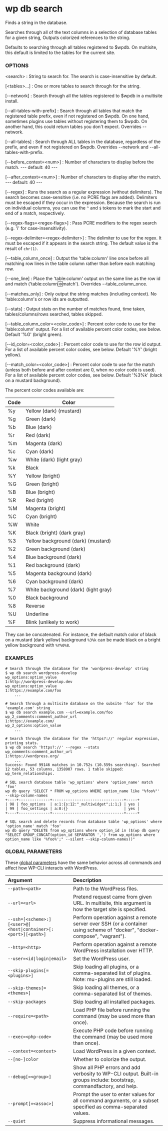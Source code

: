 # wp db search

Finds a string in the database.

Searches through all of the text columns in a selection of database tables for a given string, Outputs colorized references to the string.

Defaults to searching through all tables registered to $wpdb. On multisite, this default is limited to the tables for the current site.

### OPTIONS

&lt;search&gt;
: String to search for. The search is case-insensitive by default.

[&lt;tables&gt;...]
: One or more tables to search through for the string.

[\--network]
: Search through all the tables registered to $wpdb in a multisite install.

[\--all-tables-with-prefix]
: Search through all tables that match the registered table prefix, even if not registered on $wpdb. On one hand, sometimes plugins use tables without registering them to $wpdb. On another hand, this could return tables you don't expect. Overrides --network.

[\--all-tables]
: Search through ALL tables in the database, regardless of the prefix, and even if not registered on $wpdb. Overrides --network and --all-tables-with-prefix.

[\--before_context=&lt;num&gt;]
: Number of characters to display before the match.
\---
default: 40
\---

[\--after_context=&lt;num&gt;]
: Number of characters to display after the match.
\---
default: 40
\---

[\--regex]
: Runs the search as a regular expression (without delimiters). The search becomes case-sensitive (i.e. no PCRE flags are added). Delimiters must be escaped if they occur in the expression. Because the search is run on individual columns, you can use the `^` and `$` tokens to mark the start and end of a match, respectively.

[\--regex-flags=&lt;regex-flags&gt;]
: Pass PCRE modifiers to the regex search (e.g. 'i' for case-insensitivity).

[\--regex-delimiter=&lt;regex-delimiter&gt;]
: The delimiter to use for the regex. It must be escaped if it appears in the search string. The default value is the result of `chr(1)`.

[\--table_column_once]
: Output the 'table:column' line once before all matching row lines in the table column rather than before each matching row.

[\--one_line]
: Place the 'table:column' output on the same line as the row id and match ('table:column:id:match'). Overrides --table_column_once.

[\--matches_only]
: Only output the string matches (including context). No 'table:column's or row ids are outputted.

[\--stats]
: Output stats on the number of matches found, time taken, tables/columns/rows searched, tables skipped.

[\--table_column_color=&lt;color_code&gt;]
: Percent color code to use for the 'table:column' output. For a list of available percent color codes, see below. Default '%G' (bright green).

[\--id_color=&lt;color_code&gt;]
: Percent color code to use for the row id output. For a list of available percent color codes, see below. Default '%Y' (bright yellow).

[\--match_color=&lt;color_code&gt;]
: Percent color code to use for the match (unless both before and after context are 0, when no color code is used). For a list of available percent color codes, see below. Default '%3%k' (black on a mustard background).

The percent color codes available are:

| Code | Color
| ---- | -----
|  %y  | Yellow (dark) (mustard)
|  %g  | Green (dark)
|  %b  | Blue (dark)
|  %r  | Red (dark)
|  %m  | Magenta (dark)
|  %c  | Cyan (dark)
|  %w  | White (dark) (light gray)
|  %k  | Black
|  %Y  | Yellow (bright)
|  %G  | Green (bright)
|  %B  | Blue (bright)
|  %R  | Red (bright)
|  %M  | Magenta (bright)
|  %C  | Cyan (bright)
|  %W  | White
|  %K  | Black (bright) (dark gray)
|  %3  | Yellow background (dark) (mustard)
|  %2  | Green background (dark)
|  %4  | Blue background (dark)
|  %1  | Red background (dark)
|  %5  | Magenta background (dark)
|  %6  | Cyan background (dark)
|  %7  | White background (dark) (light gray)
|  %0  | Black background
|  %8  | Reverse
|  %U  | Underline
|  %F  | Blink (unlikely to work)

They can be concatenated. For instance, the default match color of black on a mustard (dark yellow) background `%3%k` can be made black on a bright yellow background with `%Y%0%8`.

### EXAMPLES

    # Search through the database for the 'wordpress-develop' string
    $ wp db search wordpress-develop
    wp_options:option_value
    1:http://wordpress-develop.dev
    wp_options:option_value
    1:https://example.com/foo
        ...

    # Search through a multisite database on the subsite 'foo' for the 'example.com' string
    $ wp db search example.com --url=example.com/foo
    wp_2_comments:comment_author_url
    1:https://example.com/
    wp_2_options:option_value
        ...

    # Search through the database for the 'https?://' regular expression, printing stats.
    $ wp db search 'https?://' --regex --stats
    wp_comments:comment_author_url
    1:https://wordpress.org/
        ...
    Success: Found 99146 matches in 10.752s (10.559s searching). Searched 12 tables, 53 columns, 1358907 rows. 1 table skipped: wp_term_relationships.

    # SQL search database table 'wp_options' where 'option_name' match 'foo'
    wp db query 'SELECT * FROM wp_options WHERE option_name like "%foo%"' --skip-column-names
    +----+--------------+--------------------------------+-----+
    | 98 | foo_options  | a:1:{s:12:"_multiwidget";i:1;} | yes |
    | 99 | foo_settings | a:0:{}                         | yes |
    +----+--------------+--------------------------------+-----+

    # SQL search and delete records from database table 'wp_options' where 'option_name' match 'foo'
    wp db query "DELETE from wp_options where option_id in ($(wp db query "SELECT GROUP_CONCAT(option_id SEPARATOR ',') from wp_options where option_name like '%foo%';" --silent --skip-column-names))"

### GLOBAL PARAMETERS

These [global parameters](https://make.wordpress.org/cli/handbook/config/) have the same behavior across all commands and affect how WP-CLI interacts with WordPress.

| **Argument**    | **Description**              |
|:----------------|:-----------------------------|
| `--path=<path>` | Path to the WordPress files. |
| `--url=<url>` | Pretend request came from given URL. In multisite, this argument is how the target site is specified. |
| `--ssh=[<scheme>:][<user>@]<host\|container>[:<port>][<path>]` | Perform operation against a remote server over SSH (or a container using scheme of "docker", "docker-compose", "vagrant"). |
| `--http=<http>` | Perform operation against a remote WordPress installation over HTTP. |
| `--user=<id\|login\|email>` | Set the WordPress user. |
| `--skip-plugins[=<plugins>]` | Skip loading all plugins, or a comma-separated list of plugins. Note: mu-plugins are still loaded. |
| `--skip-themes[=<themes>]` | Skip loading all themes, or a comma-separated list of themes. |
| `--skip-packages` | Skip loading all installed packages. |
| `--require=<path>` | Load PHP file before running the command (may be used more than once). |
| `--exec=<php-code>` | Execute PHP code before running the command (may be used more than once). |
| `--context=<context>` | Load WordPress in a given context. |
| `--[no-]color` | Whether to colorize the output. |
| `--debug[=<group>]` | Show all PHP errors and add verbosity to WP-CLI output. Built-in groups include: bootstrap, commandfactory, and help. |
| `--prompt[=<assoc>]` | Prompt the user to enter values for all command arguments, or a subset specified as comma-separated values. |
| `--quiet` | Suppress informational messages. |
